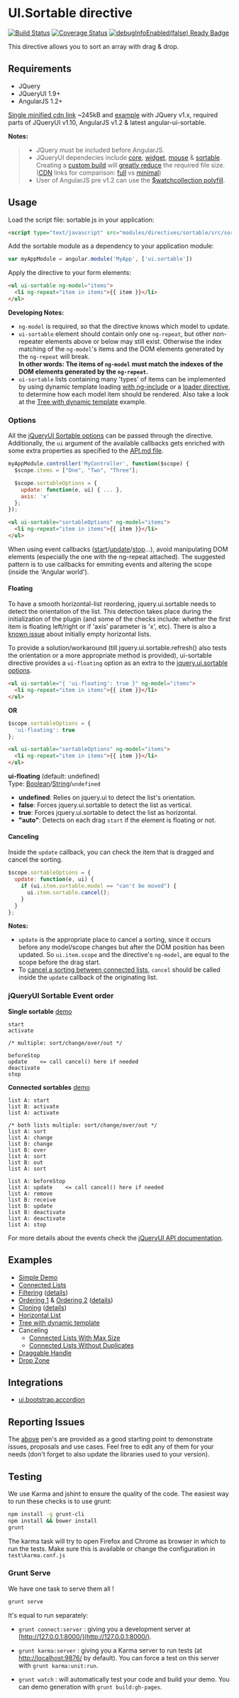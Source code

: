 # UI.Sortable directive
[![Build Status](https://travis-ci.org/angular-ui/ui-sortable.svg)](https://travis-ci.org/angular-ui/ui-sortable)
[![Coverage Status](https://coveralls.io/repos/angular-ui/ui-sortable/badge.svg?branch=master)](https://coveralls.io/r/angular-ui/ui-sortable?branch=master)
[![debugInfoEnabled(false) Ready Badge](https://rawgit.com/thgreasi/ng-debugInfoDisabled-badges/master/badge1.svg)](https://docs.angularjs.org/guide/production#disabling-debug-data)

This directive allows you to sort an array with drag & drop.

## Requirements

- JQuery
- JQueryUI 1.9+
- AngularJS 1.2+

[Single minified cdn link](http://cdn.jsdelivr.net/g/jquery@1,jquery.ui@1.10%28jquery.ui.core.min.js+jquery.ui.widget.min.js+jquery.ui.mouse.min.js+jquery.ui.sortable.min.js%29,angularjs@1.2,angular.ui-sortable) ~245kB and [example](http://codepen.io/thgreasi/pen/olDJi) with JQuery v1.x, required parts of JQueryUI v1.10, AngularJS v1.2 & latest angular-ui-sortable.

**Notes:**
> * JQuery must be included before AngularJS.  
> * JQueryUI dependecies include [core](http://api.jqueryui.com/category/ui-core/), [widget](http://api.jqueryui.com/jQuery.widget/), [mouse](http://api.jqueryui.com/mouse/) & [sortable](http://api.jqueryui.com/sortable/). Creating a [custom build](http://jqueryui.com/download/#!version=1.10&components=1110000010000000000000000000000000) will [greatly reduce](https://github.com/angular-ui/ui-sortable/issues/154#issuecomment-40279430) the required file size. ([CDN](http://www.jsdelivr.com/) links for comparison: [full](http://cdn.jsdelivr.net/g/jquery.ui@1.10) vs  [minimal](http://cdn.jsdelivr.net/g/jquery.ui@1.10%28jquery.ui.core.min.js+jquery.ui.widget.min.js+jquery.ui.mouse.min.js+jquery.ui.sortable.min.js%29))
> * User of AngularJS pre v1.2 can use the [$watchcollection polyfill](https://github.com/thgreasi/ng-watchcollection-polyfill).

## Usage

Load the script file: sortable.js in your application:

```html
<script type="text/javascript" src="modules/directives/sortable/src/sortable.js"></script>
```

Add the sortable module as a dependency to your application module:

```js
var myAppModule = angular.module('MyApp', ['ui.sortable'])
```

Apply the directive to your form elements:

```html
<ul ui-sortable ng-model="items">
  <li ng-repeat="item in items">{{ item }}</li>
</ul>
```

**Developing Notes:**

* `ng-model` is required, so that the directive knows which model to update.
* `ui-sortable` element should contain only one `ng-repeat`, but other non-repeater elements above or below may still exist.
  Otherwise the index matching of the `ng-model`'s items and the DOM elements generated by the `ng-repeat` will break.  
  **In other words: The items of `ng-model` must match the indexes of the DOM elements generated by the `ng-repeat`.**
* `ui-sortable` lists containing many 'types' of items can be implemented by using dynamic template loading [with ng-include](http://stackoverflow.com/questions/14607879/angularjs-load-dynamic-template-html-within-directive/14621927#14621927) or a [loader directive](https://github.com/thgreasi/tg-dynamic-directive), to determine how each model item should be rendered. Also take a look at the [Tree with dynamic template](http://codepen.io/thgreasi/pen/uyHFC) example.

### Options

All the [jQueryUI Sortable options](http://api.jqueryui.com/sortable/) can be passed through the directive.  
Additionally, the `ui` argument of the available callbacks gets enriched with some extra properties as specified to the [API.md file](API.md#uiitemsortable-api-documentation).


```js
myAppModule.controller('MyController', function($scope) {
  $scope.items = ["One", "Two", "Three"];

  $scope.sortableOptions = {
    update: function(e, ui) { ... },
    axis: 'x'
  };
});
```

```html
<ul ui-sortable="sortableOptions" ng-model="items">
  <li ng-repeat="item in items">{{ item }}</li>
</ul>
```

When using event callbacks ([start](http://api.jqueryui.com/sortable/#event-start)/[update](http://api.jqueryui.com/sortable/#event-update)/[stop](http://api.jqueryui.com/sortable/#event-stop)...), avoid manipulating DOM elements (especially the one with the ng-repeat attached).
The suggested pattern is to use callbacks for emmiting events and altering the scope (inside the 'Angular world').

#### Floating

To have a smooth horizontal-list reordering, jquery.ui.sortable needs to detect the orientation of the list.
This detection takes place during the initialization of the plugin (and some of the checks include: whether the first item is floating left/right or if 'axis' parameter is 'x', etc).
There is also a [known issue](bugs.jqueryui.com/ticket/7498) about initially empty horizontal lists.

To provide a solution/workaround (till jquery.ui.sortable.refresh() also tests the orientation or a more appropriate method is provided), ui-sortable directive provides a `ui-floating` option as an extra to the [jquery.ui.sortable options](http://api.jqueryui.com/sortable/).

```html
<ul ui-sortable="{ 'ui-floating': true }" ng-model="items">
  <li ng-repeat="item in items">{{ item }}</li>
</ul>
```

**OR**

```js
$scope.sortableOptions = {
  'ui-floating': true
};
```
```html
<ul ui-sortable="sortableOptions" ng-model="items">
  <li ng-repeat="item in items">{{ item }}</li>
</ul>
```


**ui-floating** (default: undefined)  
Type: [Boolean](http://api.jquery.com/Types/#Boolean)/[String](http://api.jquery.com/Types/#String)/`undefined`
*   **undefined**: Relies on jquery.ui to detect the list's orientation.
*   **false**:     Forces jquery.ui.sortable to detect the list as vertical.
*   **true**:      Forces jquery.ui.sortable to detect the list as horizontal.
*   **"auto"**:    Detects on each drag `start` if the element is floating or not.

#### Canceling

Inside the `update` callback, you can check the item that is dragged and cancel the sorting.

```js
$scope.sortableOptions = {
  update: function(e, ui) {
    if (ui.item.sortable.model == "can't be moved") {
      ui.item.sortable.cancel();
    }
  }
};
```

**Notes:**
* `update` is the appropriate place to cancel a sorting, since it occurs before any model/scope changes but after the DOM position has been updated.
So `ui.item.scope` and the directive's `ng-model`, are equal to the scope before the drag start.
* To [cancel a sorting between connected lists](https://github.com/angular-ui/ui-sortable/issues/107#issuecomment-33633638), `cancel` should be called inside the `update` callback of the originating list.

### jQueryUI Sortable Event order

**Single sortable** [demo](http://codepen.io/thgreasi/pen/KtsFH)
```
start
activate

/* multiple: sort/change/over/out */

beforeStop
update    <= call cancel() here if needed
deactivate
stop
```

**Connected sortables** [demo](http://codepen.io/thgreasi/pen/uIBKb)

```
list A: start
list B: activate
list A: activate

/* both lists multiple: sort/change/over/out */
list A: sort
list A: change
list B: change
list B: over
list A: sort
list B: out
list A: sort

list A: beforeStop
list A: update    <= call cancel() here if needed
list A: remove
list B: receive
list B: update
list B: deactivate
list A: deactivate
list A: stop
```

For more details about the events check the [jQueryUI API documentation](http://api.jqueryui.com/sortable/).

## Examples

- [Simple Demo](http://codepen.io/thgreasi/pen/jlkhr)
- [Connected Lists](http://codepen.io/thgreasi/pen/uFile)
- [Filtering](http://codepen.io/thgreasi/pen/mzGbq) ([details](https://github.com/angular-ui/ui-sortable/issues/113))
- [Ordering 1](http://codepen.io/thgreasi/pen/iKEHd) & [Ordering 2](http://plnkr.co/edit/XPUzJjdvwE0QWQ6py6mQ?p=preview) ([details](https://github.com/angular-ui/ui-sortable/issues/70))
- [Cloning](http://codepen.io/thgreasi/pen/qmvhG) ([details](https://github.com/angular-ui/ui-sortable/issues/139))
- [Horizontal List](http://codepen.io/thgreasi/pen/wsfjD)
- [Tree with dynamic template](http://codepen.io/thgreasi/pen/uyHFC)
- Canceling
  - [Connected Lists With Max Size](http://codepen.io/thgreasi/pen/IdvFc)
  - [Connected Lists Without Duplicates](http://codepen.io/thgreasi/pen/NPaJyb)
- [Draggable Handle](http://codepen.io/thgreasi/pen/ihAyr)
- [Drop Zone](http://codepen.io/anon/pen/JorbqZ)

## Integrations
- [ui.bootstrap.accordion](http://plnkr.co/edit/TGIeeEbbvJwpJ3WRqo2z?p=preview)

## Reporting Issues

The [above](#examples) pen's are provided as a good starting point to demonstrate issues, proposals and use cases.
Feel free to edit any of them for your needs (don't forget to also update the libraries used to your version).

## Testing

We use Karma and jshint to ensure the quality of the code.  The easiest way to run these checks is to use grunt:

```sh
npm install -g grunt-cli
npm install && bower install
grunt
```

The karma task will try to open Firefox and Chrome as browser in which to run the tests.  Make sure this is available or change the configuration in `test\karma.conf.js`


### Grunt Serve

We have one task to serve them all !

```sh
grunt serve
```

It's equal to run separately:

* `grunt connect:server` : giving you a development server at [http://127.0.0.1:8000/](http://127.0.0.1:8000/).

* `grunt karma:server` : giving you a Karma server to run tests (at [http://localhost:9876/](http://localhost:9876/) by default). You can force a test on this server with `grunt karma:unit:run`.

* `grunt watch` : will automatically test your code and build your demo.  You can demo generation with `grunt build:gh-pages`.
